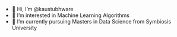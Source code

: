 - 👋 Hi, I’m @kaustubhware
- 👀 I’m interested in Machine Learning Algorithms 
- 🌱 I’m currently pursuing Masters in Data Science from Symbiosis University



<!---
kaustubhware/kaustubhware is a ✨ special ✨ repository because its `README.md` (this file) appears on your GitHub profile.
You can click the Preview link to take a look at your changes.
--->
